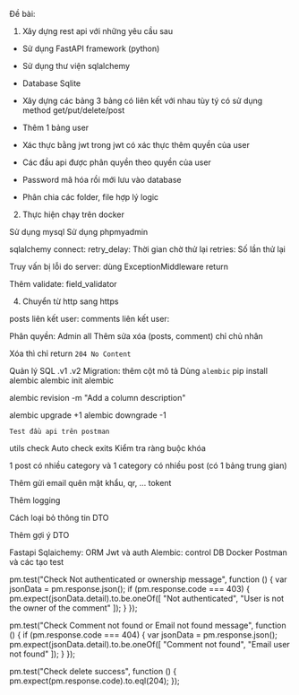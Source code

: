 Đề bài:

1. Xây dựng rest api với những yêu cầu sau

- Sử dụng FastAPI framework (python)
- Sử dụng thư viện sqlalchemy
- Database Sqlite

- Xây dựng các bảng 3 bảng có liên kết với nhau tùy tý có sử dụng method get/put/delete/post

- Thêm 1 bảng user
- Xác thực bằng jwt trong jwt có xác thực thêm quyền của user
- Các đầu api được phân quyền theo quyền của user

- Password mã hóa rồi mới lưu vào database

- Phân chia các folder, file hợp lý logic

2. Thực hiện chạy trên docker

<!-- @ -->
<!-- @ -->
<!-- @ -->

<!-- role là 1 hàng trong bảng? -->

<!-- fastapi dev a.py -->

<!-- !Đã làm thêm: -->

Sử dụng mysql
Sử dụng phpmyadmin

sqlalchemy connect:
retry_delay: Thời gian chờ thử lại
retries: Số lần thử lại

Truy vấn bị lỗi do server: dùng ExceptionMiddleware return
<!-- @Nhưng tất cả lỗi DB đều bị return -->

Thêm validate: field_validator

4. Chuyển từ http sang https

posts liên kết user:
comments liên kết user:

Phân quyền:
Admin all
Thêm sửa xóa (posts, comment) chỉ chủ nhân

Xóa thì chỉ return `204 No Content`

Quản lý SQL .v1 .v2 Migration: thêm cột mô tả
Dùng `alembic`
pip install alembic
alembic init alembic

alembic revision -m "Add a column description"

alembic upgrade +1
alembic downgrade -1


`Test đầu api trên postman`

<!-- !Nâng cấp sau: -->



<!-- /posts"  -->
<!-- /posts/{post_id}"  -->

<!-- /posts/{post_id}/comments"  -->
<!-- /posts/{post_id}/comments/{comment_id}"  -->

<!-- ! -->

utils check Auto check exits Kiểm tra ràng buộc khóa

1 post có nhiều category và 1 category có nhiều post (có 1 bảng trung gian)

Thêm gửi email quên mật khẩu, qr, ... tokent

Thêm logging

Cách loại bỏ thông tin DTO

Thêm gợi ý DTO

<!-- !Câu hỏi: -->

<!-- Auto CRUD? -->

<!-- !Kiến thức cần học: -->

Fastapi
Sqlaichemy: ORM
Jwt và auth
Alembic: control DB
Docker
Postman và các tạo test


<!-- ! -->

pm.test("Check Not authenticated or ownership message", function () {
    var jsonData = pm.response.json();
    if (pm.response.code === 403) {
        pm.expect(jsonData.detail).to.be.oneOf([
            "Not authenticated", 
            "User is not the owner of the comment"
        ]);
    }
});

pm.test("Check Comment not found or Email not found message", function () {
    if (pm.response.code === 404) {
        var jsonData = pm.response.json();
        pm.expect(jsonData.detail).to.be.oneOf([
            "Comment not found", 
            "Email user not found"
        ]);
    }
});

pm.test("Check delete success", function () {
    pm.expect(pm.response.code).to.eql(204);
});
